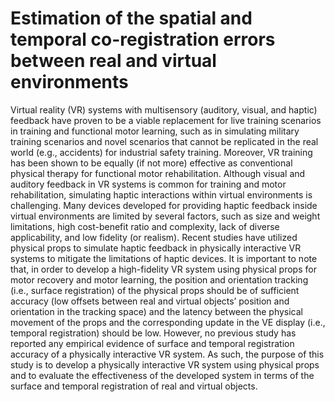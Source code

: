 # Estimation of the spatial and temporal co-registration errors between real and virtual environments

Virtual reality (VR) systems with multisensory (auditory, visual, and haptic) feedback have proven to be a viable replacement for live training scenarios in training and functional motor learning, such as in simulating military training scenarios and novel scenarios that cannot be replicated in the real world (e.g., accidents) for industrial safety training. Moreover, VR training has been shown to be equally (if not more) effective as conventional physical therapy for functional motor rehabilitation. Although visual and auditory feedback in VR systems is common for training and motor rehabilitation, simulating haptic interactions within virtual environments is challenging. Many devices developed for providing haptic feedback inside virtual environments are limited by several factors, such as size and weight limitations, high cost-benefit ratio and complexity, lack of diverse applicability, and low fidelity (or realism). Recent studies have utilized physical props to simulate haptic feedback in physically interactive VR systems to mitigate the limitations of haptic devices. It is important to note that, in order to develop a high-fidelity VR system using physical props for motor recovery and motor learning, the position and orientation tracking (i.e., surface registration) of the physical props should be of sufficient accuracy (low offsets between real and virtual objects’ position and orientation in the tracking space) and the latency between the physical movement of the props and the corresponding update in the VE display (i.e., temporal registration) should be low. However, no previous study has reported any empirical evidence of surface and temporal registration accuracy of a physically interactive VR system. As such, the purpose of this study is to develop a physically interactive VR system using physical props and to evaluate the effectiveness of the developed system in terms of the surface and temporal registration of real and virtual objects.

